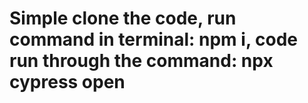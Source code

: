 # Simple clone the code, run command in terminal:  npm i, code run through the command: npx cypress open
